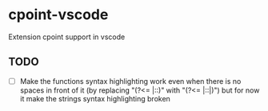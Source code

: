 # cpoint-vscode

Extension cpoint support in vscode


## TODO

- [ ] Make the functions syntax highlighting work even when there is no spaces in front of it (by replacing "(?<= |::)" with "(?<= |::|)") but for now it make the strings syntax highlighting broken